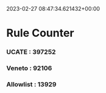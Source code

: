 2023-02-27 08:47:34.621432+00:00
# Rule Counter 
 ### UCATE : 397252

 ### Veneto : 92106

 ### Allowlist : 13929